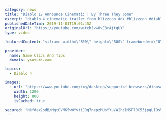 ```yaml
---
category: news
title: "Diablo IV Announce Cinematic | By Three They Come"
excerpt: "diablo 4 cinematic trailer from blizzcon #d4 #blizzcon #diablo."
publishedDateTime: 2019-11-01T19:01:45Z
originalUrl: "https://youtube.com/watch?v=0vE3rAjtqUY"
type: video

featuredContent: "<iframe width=\"800\" height=\"500\" frameborder=\"0\" src=\"https://www.youtube.com/embed/0vE3rAjtqUY\" allow=\"accelerometer; autoplay; encrypted-media; gyroscope; picture-in-picture\" allowfullscreen></iframe>"

provider:
  name: Game Clips And Tips
  domain: youtube.com

topics:
  - Diablo 4

images:
  - url: "https://www.youtube.com/img/desktop/supported_browsers/dinosaur.png"
    width: 1200
    height: 800
    isCached: true

secured: "Nkfdax2odB/MgtOVMK5wWYvtiCDq7nepzMUsYYu/A2hsIMSF70C53jpqLIOsVFKTL52kUqQ2YQ8KgPLQtGB7aYc6zZkHmk48eWhZPJxu5I+89KQ3T7TPqvSMUqIunI0LlLZx4CuVi/k7ejNdPyjSPiFr5Jw1EF01E2t4Uzqdto7xqZrDBsKZM1Ns6yX/33B0L29VP/0u32xFcPYdHTrVZd28CYTR1VBEn7h1R4dkfU4GFDftG3yIZCPv3L+x5yZYwnX3VarFNbc4e6fIQ4a+ednUyBA8N/8JL+O3K1weWRn/vNvK6tGIITCTffPm0aoJKSR6YNKLhOwP3xqSAjc3cH5FcVBEM/hJIQKY2eyo/Zx9S5ZxGjjVX/JVGV7H6jEl23IlmRNi4tOONVNgyy/LgQ==;zdW2KppKDZ+suTzUkX2vvQ=="
---
```


